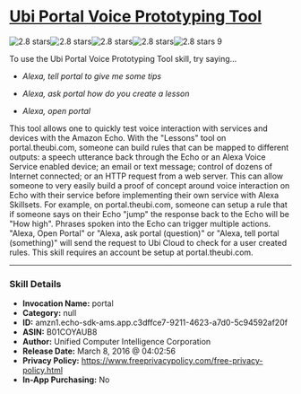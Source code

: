 # [Ubi Portal Voice Prototyping Tool](http://alexa.amazon.com/#skills/amzn1.echo-sdk-ams.app.c3dffce7-9211-4623-a7d0-5c94592af20f)
![2.8 stars](../../images/ic_star_black_18dp_1x.png)![2.8 stars](../../images/ic_star_black_18dp_1x.png)![2.8 stars](../../images/ic_star_half_black_18dp_1x.png)![2.8 stars](../../images/ic_star_border_black_18dp_1x.png)![2.8 stars](../../images/ic_star_border_black_18dp_1x.png) 9

To use the Ubi Portal Voice Prototyping Tool skill, try saying...

* *Alexa, tell portal to give me some tips*

* *Alexa, ask portal how do you create a lesson*

* *Alexa, open portal*

This tool allows one to quickly test voice interaction with services and devices with the Amazon Echo. With the "Lessons" tool on portal.theubi.com, someone can build rules that can be mapped to different outputs: a speech utterance back through the Echo or an Alexa Voice Service enabled device; an email or text message; control of dozens of Internet connected; or an HTTP request from a web server. This can allow someone to very easily build a proof of concept around voice interaction on Echo with their service before implementing their own service with Alexa Skillsets. For example, on portal.theubi.com, someone can setup a rule that if someone says on their Echo "jump" the response back to the Echo will be "How high". Phrases spoken into the Echo can trigger multiple actions. "Alexa, Open Portal" or "Alexa, ask portal (question)" or "Alexa, tell portal (something)" will send the request to Ubi Cloud to check for a user created rules. This skill requires an account be setup at portal.theubi.com.

***

### Skill Details

* **Invocation Name:** portal
* **Category:** null
* **ID:** amzn1.echo-sdk-ams.app.c3dffce7-9211-4623-a7d0-5c94592af20f
* **ASIN:** B01COYAUB8
* **Author:** Unified Computer Intelligence Corporation
* **Release Date:** March 8, 2016 @ 04:02:56
* **Privacy Policy:** https://www.freeprivacypolicy.com/free-privacy-policy.html
* **In-App Purchasing:** No
